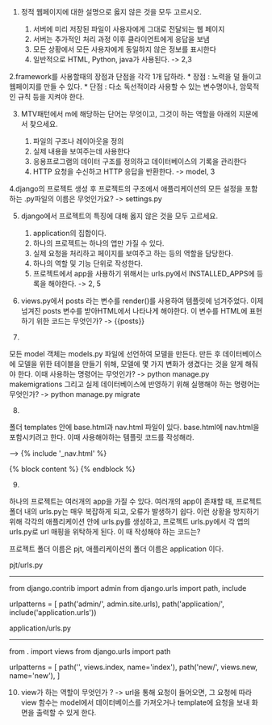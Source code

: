 
1. 정적 웹페이지에 대한 설명으로 옳지 않은 것을 모두 고르시오.
 
    1) 서버에 미리 저장된 파일이 사용자에게 그대로 전달되는 웹 페이지
    2) 서버는 추가적인 처리 과정 이후 클라이언트에게 응답을 보냄
    3) 모든 상황에서 모든 사용자에게 동일하지 않은 정보를 표시한다
    4) 일반적으로 HTML, Python, java가 사용된다.
-> 2,3



2.framework를 사용할때의 장점과 단점을 각각 1개 답하라.
	* 장점 : 노력을 덜 들이고 웹페이지를 만들 수 있다.
	* 단점 : 다소 독선적이라 사용할 수 있는 변수명이나, 암묵적인 규칙 등을 지켜야 한다.




3. MTV패턴에서 m에 해당하는 단어는 무엇이고, 그것이 하는 역할을 아래의 지문에서 찾으세요.

    1) 파일의 구조나 레이아웃을 정의
    2) 실제 내용을 보여주는데 사용한다
    3) 응용프로그램의 데이터 구조를 정의하고 데이터베이스의 기록을 관리한다
    4) HTTP 요청을 수신하고 HTTP 응답을 반환한다.
-> model, 3




4.django의 프로젝트 생성 후 프로젝트의 구조에서 애플리케이션의 모든 설정을 포함하는 .py파일의 이름은 무엇인가요?
-> settings.py




5. django에서 프로젝트의 특징에 대해 옳지 않은 것을 모두 고르세요.
    
    1) application의 집합이다.
    2) 하나의 프로젝트는 하나의 앱만 가질 수 있다. 
    3) 실제 요청을 처리하고 페이지를 보여주고 하는 등의 역할을 담당한다.
    4) 하나의 역할 및 기능 단위로 작성한다.
    5) 프로젝트에서 app을 사용하기 위해서는 urls.py에서 INSTALLED_APPS에 등록을 해야한다.
-> 2, 5




6. views.py에서 posts 라는 변수를 render()를 사용하여 템플릿에 넘겨주었다. 
	 이제 넘겨진 posts 변수를 받아HTML에서 나타나게 해야한다. 
	 이 변수를 HTML에 표현하기 위한 코드는 무엇인가?
-> {{posts}}





7. 
모든 model 객체는 models.py 파일에 선언하여 모델을 만든다. 
만든 후 데이터베이스에 모델을 위한 테이블을 만들기 위해, 
모델에 몇 가지 변화가 생겼다는 것을 알게 해줘야 한다.
이때 사용하는 명령어는 무엇인가? 
-> python manage.py makemigrations
그리고 실제 데이터베이스에 반영하기 위해 실행해야 하는 명령어는 무엇인가? 
-> python manage.py migrate

 


8. 
폴더 templates 안에 base.html과 nav.html 파일이 있다. 
base.html에 nav.html을 포함시키려고 한다. 
이때 사용해야하는 템플릿 코드를 작성해라.



<!-- base.html -->
<!DOCTYPE html>
<html lang="en">
<head>
    <meta charset="UTF-8">
    <title>Title</title>
</head>
<body>
--> {% include '_nav.html' %}

{% block content %}
{% endblock %}
</body>
</html>



9. 
하나의 프로젝트는 여러개의 app을 가질 수 있다. 
여러개의 app이 존재할 때, 프로젝트 폴더 내의 urls.py는 매우 복잡하게 되고, 오류가 발생하기 쉽다.
이런 상황을 방지하기 위해 각각의 애플리케이션 안에 urls.py를 생성하고, 
프로젝트 urls.py에서 각 앱의 urls.py로 url 매핑을 위탁하게 된다. 
이 때 작성해야 하는 코드는?

프로젝트 폴더 이름은 pjt, 애플리케이션의 폴더 이름은 application 이다. 

pjt/urls.py
_____________________________________
from django.contrib import admin
from django.urls import path, include

urlpatterns = [
    path('admin/', admin.site.urls),
    path('application/', include('application.urls'))
         

application/urls.py
_______________________________________
from . import views
from django.urls import path

urlpatterns = [
    path('', views.index, name='index'),
    path('new/', views.new, name='new'),
]





10. view가 하는 역할이 무엇인가 ? 
-> url을 통해 요청이 들어오면, 그 요청에 따라 view 함수는 model에서 데이터베이스를 가져오거나 template에 요청을 보내 화면을 출력할 수 있게 한다.